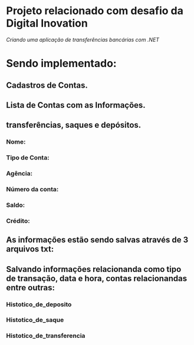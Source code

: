 # Projeto relacionado com desafio da Digital Inovation
*Criando uma aplicação de transferências bancárias com .NET*

# Sendo implementado:
## Cadastros de Contas.
## Lista de Contas com as Informações.
## transferências, saques e depósitos.

### Nome: 
### Tipo de Conta: 
### Agência:
### Número da conta: 
### Saldo:
### Crédito: 


## As informações estão sendo salvas através de 3 arquivos txt:
## Salvando informações relacionanda como tipo de transação, data e hora, contas relacionandas entre outras: 
### Histotico_de_deposito
### Histotico_de_saque
### Histotico_de_transferencia



